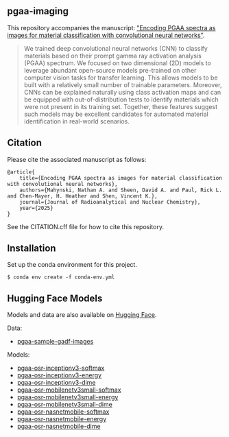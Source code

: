 pgaa-imaging
---
This repository accompanies the manuscript: ["Encoding PGAA spectra as images for material classification with convolutional neural networks"](https://doi.org/10.1007/s10967-025-10165-4).

> We trained deep convolutional neural networks (CNN) to classify materials based on their prompt gamma ray activation analysis (PGAA) spectrum.  We focused on two dimensional (2D) models to leverage abundant open-source models pre-trained on other computer vision tasks for transfer learning.  This allows models to be built with a relatively small number of trainable parameters.  Moreover, CNNs can be explained naturally using class activation maps and can be equipped with out-of-distribution tests to identify materials which were not present in its training set. Together, these features suggest such models may be excellent candidates for automated material identification in real-world scenarios.

Citation
---
Please cite the associated manuscript as follows:

~~~code
@article{
    title={Encoding PGAA spectra as images for material classification with convolutional neural networks},
    authors={Mahynski, Nathan A. and Sheen, David A. and Paul, Rick L. and Chen-Mayer, H. Heather and Shen, Vincent K.},
    journal={Journal of Radioanalytical and Nuclear Chemistry},
    year={2025}
}
~~~

See the CITATION.cff file for how to cite this repository.

Installation
---
Set up the conda environment for this project.
~~~code
$ conda env create -f conda-env.yml
~~~

Hugging Face Models
---

Models and data are also available on [Hugging Face](https://huggingface.co/collections/mahynski/pgaa-spectra-classification-66f7fcd65ea4244ba1b9559b).

Data:
* [pgaa-sample-gadf-images](https://huggingface.co/datasets/mahynski/pgaa-sample-gadf-images)

Models:
* [pgaa-osr-inceptionv3-softmax](https://huggingface.co/mahynski/pgaa-osr-inceptionv3-softmax)
* [pgaa-osr-inceptionv3-energy](https://huggingface.co/mahynski/pgaa-osr-inceptionv3-energy)
* [pgaa-osr-inceptionv3-dime](https://huggingface.co/mahynski/pgaa-osr-inceptionv3-dime)
* [pgaa-osr-mobilenetv3small-softmax](https://huggingface.co/mahynski/pgaa-osr-mobilenetv3small-softmax)
* [pgaa-osr-mobilenetv3small-energy](https://huggingface.co/mahynski/pgaa-osr-mobilenetv3small-energy)
* [pgaa-osr-mobilenetv3small-dime](https://huggingface.co/mahynski/pgaa-osr-mobilenetv3small-dime)
* [pgaa-osr-nasnetmobile-softmax](https://huggingface.co/mahynski/pgaa-osr-nasnetmobile-softmax)
* [pgaa-osr-nasnetmobile-energy](https://huggingface.co/mahynski/pgaa-osr-nasnetmobile-energy)
* [pgaa-osr-nasnetmobile-dime](https://huggingface.co/mahynski/pgaa-osr-nasnetmobile-dime)
